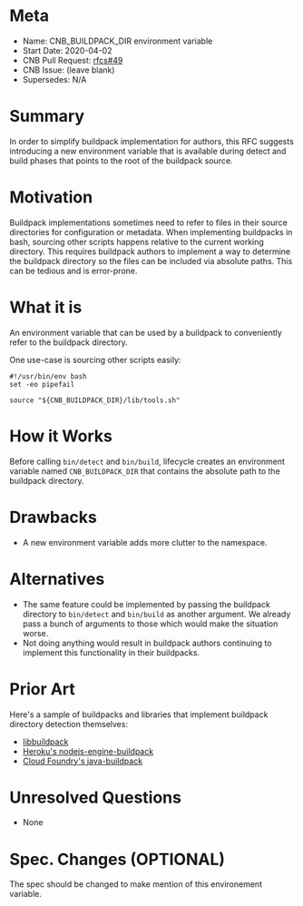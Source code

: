 # Meta
[meta]: #meta
- Name: CNB\_BUILDPACK\_DIR environment variable
- Start Date: 2020-04-02
- CNB Pull Request: [rfcs#49](https://github.com/buildpacks/rfcs/pull/71)
- CNB Issue: (leave blank)
- Supersedes: N/A

# Summary
[summary]: #summary

In order to simplify buildpack implementation for authors, this RFC suggests introducing a new environment variable that is available during detect and build phases that points to the root of the buildpack source.

# Motivation
[motivation]: #motivation

Buildpack implementations sometimes need to refer to files in their source directories for configuration or metadata. When implementing buildpacks in bash, sourcing other scripts happens relative to the current working directory. This requires buildpack authors to implement a way to determine the buildpack directory so the files can be included via absolute paths. This can be tedious and is error-prone.

# What it is
[what-it-is]: #what-it-is

An environment variable that can be used by a buildpack to conveniently refer to the buildpack directory.

One use-case is sourcing other scripts easily:

```
#!/usr/bin/env bash
set -eo pipefail

source "${CNB_BUILDPACK_DIR}/lib/tools.sh"
```

# How it Works
[how-it-works]: #how-it-works

Before calling `bin/detect` and `bin/build`, lifecycle creates an environment variable named `CNB_BUILDPACK_DIR` that contains the absolute path to the buildpack directory.

# Drawbacks
[drawbacks]: #drawbacks

- A new environment variable adds more clutter to the namespace.

# Alternatives
[alternatives]: #alternatives

* The same feature could be implemented by passing the buildpack directory to `bin/detect` and `bin/build` as another argument. We already pass a bunch of arguments to those which would make the situation worse.
* Not doing anything would result in buildpack authors continuing to implement this functionality in their buildpacks.


# Prior Art
[prior-art]: #prior-art

Here's a sample of buildpacks and libraries that implement buildpack directory detection themselves:

* [libbuildpack](https://github.com/buildpacks/libbuildpack/blob/35cf959642b9ebd903d39ba9290eaf57da25c80b/buildpack/buildpack.go#L88-L116)
* [Heroku's nodejs-engine-buildpack](https://github.com/heroku/nodejs-engine-buildpack/blob/b9489c80c3bed6b46491fbee0657eb59a25bb619/bin/detect#L6)
* [Cloud Foundry's java-buildpack](https://github.com/cloudfoundry/java-buildpack/blob/master/bin/compile#L21)


# Unresolved Questions
[unresolved-questions]: #unresolved-questions

- None

# Spec. Changes (OPTIONAL)
[spec-changes]: #spec-changes
The spec should be changed to make mention of this environement variable.
